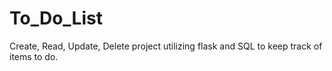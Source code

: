 # To_Do_List
Create, Read, Update, Delete project utilizing flask and SQL to keep track of items to do. 
